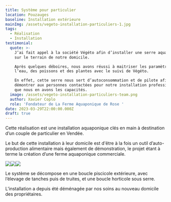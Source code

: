 ```yaml
---
title: Système pour particulier
location: Pouzauges
baseline: Installation extérieure
mainImg: /assets/vegeto-installation-particuliers-1.jpg
tags:
  - Réalisation
  - Installation
testimonial:
  quote: >-
    J’ai fait appel à la société Végéto afin d’installer une serre aquaponique
    sur le terrain de notre domicile. 

    Après quelques déboires, nous avons réussi à maitriser les paramètres de
    l’eau, des poissons et des plantes avec le suivi de Végéto. 

    En effet, cette serre nous sert d’autoconsommation et de pilote afin de
    démontrer aux personnes contactées pour notre installation professionnelle
    que nous en avons les capacités.
  image: /assets/vegeto-installation-particuliers-team.png
  author: Xavier Coplo
  role: 'Fondateur de La Ferme Aquaponique de Rose '
date: 2023-03-29T22:00:00.000Z
draft: true
---
```


Cette réalisation est une installation aquaponique clés en main à destination d’un couple de particulier en Vendée. 

Le but de cette installation à leur domicile est d'être à la fois un outil d’auto-production alimentaire mais également de démonstration, le projet étant à terme la création d’une ferme aquaponique commerciale.

![](/assets/vegeto-installation-particuliers-2.jpg)![](/assets/vegeto-installation-particuliers-3.jpg)![](/assets/vegeto-installation-particuliers-4.jpg)

Le système se décompose en une boucle piscicole extérieure, avec l’élevage de tanches puis de truites, et une boucle horticole sous serre. 

L’installation a depuis été déménagée par nos soins au nouveau domicile des propriétaires.
